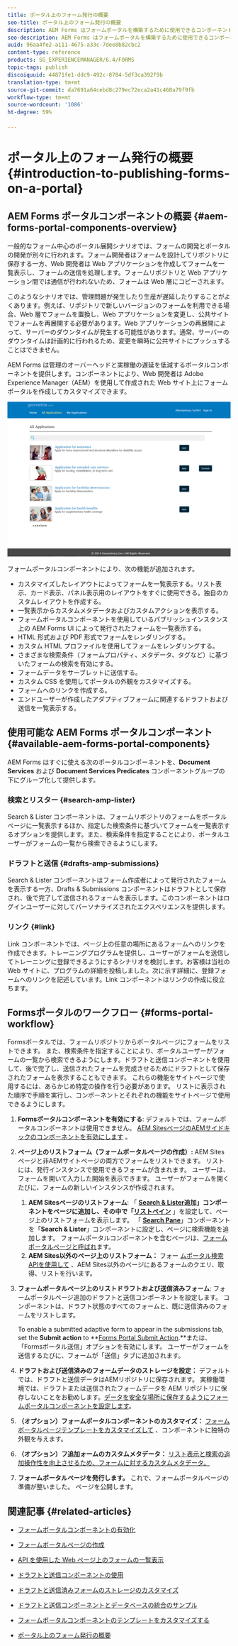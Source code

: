 ```yaml
---
title: ポータル上のフォーム発行の概要
seo-title: ポータル上のフォーム発行の概要
description: AEM Forms はフォームポータルを構築するために使用できるコンポーネントを提供します。この記事では、使用可能なフォームポータルコンポーネントを紹介します。
seo-description: AEM Forms はフォームポータルを構築するために使用できるコンポーネントを提供します。この記事では、使用可能なフォームポータルコンポーネントを紹介します。
uuid: 96aa4fe2-a111-4675-a33c-7dee8b82cbc2
content-type: reference
products: SG_EXPERIENCEMANAGER/6.4/FORMS
topic-tags: publish
discoiquuid: 44871fe1-ddc9-492c-8784-5df3ca392f9b
translation-type: tm+mt
source-git-commit: da7691a64cebd8c279ec72eca2a41c468a79f9fb
workflow-type: tm+mt
source-wordcount: '1086'
ht-degree: 59%

---
```



# ポータル上のフォーム発行の概要 {#introduction-to-publishing-forms-on-a-portal}

## AEM Forms ポータルコンポーネントの概要 {#aem-forms-portal-components-overview}

一般的なフォーム中心のポータル展開シナリオでは、フォームの開発とポータルの開発が別々に行われます。フォーム開発者はフォームを設計してリポジトリに保存する一方、Web 開発者は Web アプリケーションを作成してフォームを一覧表示し、フォームの送信を処理します。フォームリポジトリと Web アプリケーション間では通信が行われないため、フォームは Web 層にコピーされます。

このようなシナリオでは、管理問題が発生したり生産が遅延したりすることがよくあります。例えば、リポジトリで新しいバージョンのフォームを利用できる場合、Web 層でフォームを置換し、Web アプリケーションを変更し、公共サイトでフォームを再展開する必要があります。Web アプリケーションの再展開によって、サーバーのダウンタイムが発生する可能性があります。通常、サーバーのダウンタイムは計画的に行われるため、変更を瞬時に公共サイトにプッシュすることはできません。

AEM Forms は管理のオーバーヘッドと実稼働の遅延を低減するポータルコンポーネントを提供します。コンポーネントにより、Web 開発者は Adobe Experience Manager（AEM）を使用して作成された Web サイト上にフォームポータルを作成してカスタマイズできます。

![AEM Forms ポータル](assets/aem-forms-portal.png)

フォームポータルコンポーネントにより、次の機能が追加されます。

* カスタマイズしたレイアウトによってフォームを一覧表示する。リスト表示、カード表示、パネル表示用のレイアウトをすぐに使用できる。独自のカスタムレイアウトを作成する。
* 一覧表示からカスタムメタデータおよびカスタムアクションを表示する。
* フォームポータルコンポーネントを使用しているパブリッシュインスタンス上の AEM Forms UI によって発行されたフォームを一覧表示する。
* HTML 形式および PDF 形式でフォームをレンダリングする。 
* カスタム HTML プロファイルを使用してフォームをレンダリングする。
* さまざまな検索条件（フォームプロパティ、メタデータ、タグなど）に基づいたフォームの検索を有効にする。 
* フォームデータをサーブレットに送信する。
* カスタム CSS を使用してポータルの外観をカスタマイズする。 
* フォームへのリンクを作成する。
* エンドユーザーが作成したアダプティブフォームに関連するドラフトおよび送信を一覧表示する。

## 使用可能な AEM Forms ポータルコンポーネント {#available-aem-forms-portal-components}

AEM Forms はすぐに使える次のポータルコンポーネントを、**Document Services** および **Document Services Predicates** コンポーネントグループの下にグループ化して提供します。

### 検索とリスター {#search-amp-lister}

Search &amp; Lister コンポーネントは、フォームリポジトリのフォームをポータルページに一覧表示するほか、指定した検索条件に基づいてフォームを一覧表示するオプションを提供します。また、検索条件を指定することにより、ポータルユーザーがフォームの一覧から検索できるようにします。

### ドラフトと送信 {#drafts-amp-submissions}

Search &amp; Lister コンポーネントはフォーム作成者によって発行されたフォームを表示する一方、Drafts &amp; Submissions コンポーネントはドラフトとして保存され、後で完了して送信されるフォームを表示します。このコンポーネントはログインユーザーに対してパーソナライズされたエクスペリエンスを提供します。

### リンク {#link}

Link コンポーネントでは、ページ上の任意の場所にあるフォームへのリンクを作成できます。トレーニングプログラムを提供し、ユーザーがフォームを送信してトレーニングに登録できるようにするシナリオを検討します。お客様は当社の Web サイトに、プログラムの詳細を投稿しました。次に示す詳細に、登録フォームへのリンクを記述しています。Link コンポーネントはリンクの作成に役立ちます。

## Formsポータルのワークフロー {#forms-portal-workflow}

Formsポータルでは、フォームリポジトリからポータルページにフォームをリストできます。 また、検索条件を指定することにより、ポータルユーザーがフォームの一覧から検索できるようにします。ドラフトと送信コンポーネントを使用して、後で完了し、送信されたフォームを完成させるためにドラフトとして保存されたフォームを表示することもできます。 これらの機能をサイトページで使用するには、あらかじめ特定の操作を行う必要があります。 リストに表示された順序で手順を実行し、コンポーネントとそれぞれの機能をサイトページで使用できるようにします。

1. **Formsポータルコンポーネントを有効にする**: デフォルトでは、フォームポータルコンポーネントは使用できません。 [AEM SitesページのAEMサイドキックのコンポーネントを有効にします](/help/forms/using/enabling-forms-portal-components.md) 。
1. **ページ上のリストフォーム（フォームポータルページの作成）:** AEM Sitesページと非AEMサイトページの両方でフォームをリストできます。 リストには、発行インスタンスで使用できるフォームが含まれます。 ユーザーは、フォームを開いて入力した開始を表示できます。 ユーザーがフォームを開くたびに、フォームの新しいインスタンスが作成されます。

   1. **AEM Sitesページのリストフォーム**: 「 **[Search &amp; Lister](/help/forms/using/creating-form-portal-page.md)**追加」コンポーネントをページに追加し、その中で「**[&#x200B;リストペイン](/help/forms/using/creating-form-portal-page.md#p-list-pane-p)** 」を設定して、ページ上のリストフォームを表示します。 「 **[Search Pane](/help/forms/using/creating-form-portal-page.md#search-pane)**」コンポーネントを「**Search &amp; Lister**」コンポーネントに設定し、ページに検索機能を追加します。 フォームポータルコンポーネントを含むページは、[フォームポータルページと呼ばれ](/help/forms/using/creating-form-portal-page.md)ます。
   1. **AEM Sites以外のページ上のリストフォーム：** フォー [ムポータル検索APIを使用して](/help/forms/using/listing-forms-webpage-using-apis.md) 、AEM Sites以外のページにあるフォームのクエリ、取得、リストを行います。

1. **フォームポータルページ上のリストドラフトおよび送信済みフォーム**: フォームポータルページ追加のドラフトと送信コンポーネントを設定します。 コンポーネントは、ドラフト状態のすべてのフォームと、既に送信済みのフォームをリストします。

   To enable a submitted adaptive form to appear in the submissions tab, set the **Submit action** to **[Forms Portal Submit Action](https://helpx.adobe.com/in/experience-manager/6-4/forms/using/configuring-submit-actions.html).**または、「Formsポータル送信」オプションを有効にします。 ユーザーがフォームを送信するたびに、フォームが「送信」タブに追加されます。

1. **ドラフトおよび送信済みのフォームデータのストレージを設定：** デフォルトでは、ドラフトと送信データはAEMリポジトリに保存されます。 実稼働環境では、ドラフトまたは送信されたフォームデータを AEM リポジトリに保存しないことをお勧めします。[データを安全な場所に保存するようにフォームポータルコンポーネントを設定します](/help/forms/using/draft-submission-component.md#customizing-the-storage)。
1. **（オプション）フォームポータルコンポーネントのカスタマイズ：**  [フォームポータルページテンプレートをカスタマイズして](/help/forms/using/customizing-templates-forms-portal-components.md) 、コンポーネントに独特の外観を与えます。
1. **（オプション）フ追加ォームのカスタムメタデータ：** [リスト表示と検索の追加操作性を向上させるため、フォームに対するカスタムメタデータ。](/help/forms/using/customizing-templates-forms-portal-components.md)
1. **フォームポータルページを発行します。** これで、フォームポータルページの準備が整いました。 ページを公開します。

## 関連記事 {#related-articles}

* [フォームポータルコンポーネントの有効化](/help/forms/using/enabling-forms-portal-components.md)
* [フォームポータルページの作成](/help/forms/using/creating-form-portal-page.md)
* [API を使用した Web ページ上のフォームの一覧表示](/help/forms/using/listing-forms-webpage-using-apis.md)
* [ドラフトと送信コンポーネントの使用](/help/forms/using/draft-submission-component.md)
* [ドラフトと送信済みフォームのストレージのカスタマイズ](/help/forms/using/draft-submission-component.md#customizing-the-storage)
* [ドラフトと送信コンポーネントとデータベースの統合のサンプル](https://helpx.adobe.com/in/experience-manager/6-4/forms/using/integrate-draft-submission-database.html)

* [フォームポータルコンポーネントのテンプレートをカスタマイズする](/help/forms/using/customizing-templates-forms-portal-components.md)
* [ポータル上のフォーム発行の概要](/help/forms/using/introduction-publishing-forms.md)

